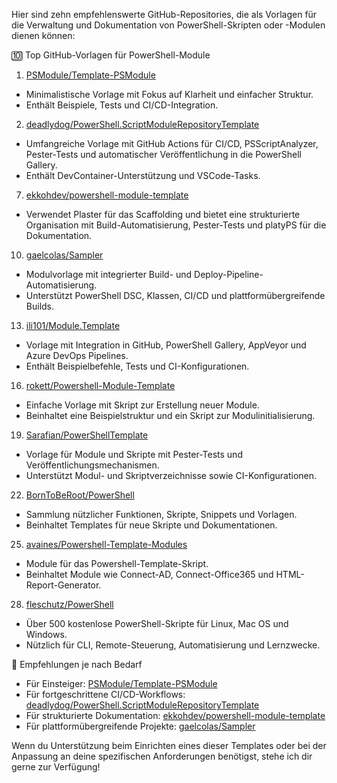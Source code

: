 Hier sind zehn empfehlenswerte GitHub-Repositories, die als Vorlagen für die Verwaltung und Dokumentation von PowerShell-Skripten oder -Modulen dienen können:

  

  

  

  

🔟 Top GitHub-Vorlagen für PowerShell-Module

  

  

1.  [PSModule/Template-PSModule](https://github.com/PSModule/Template-PSModule)  

-   Minimalistische Vorlage mit Fokus auf Klarheit und einfacher Struktur.
-   Enthält Beispiele, Tests und CI/CD-Integration. 

2.  [deadlydog/PowerShell.ScriptModuleRepositoryTemplate](https://github.com/deadlydog/PowerShell.ScriptModuleRepositoryTemplate)  
    
-   Umfangreiche Vorlage mit GitHub Actions für CI/CD, PSScriptAnalyzer, Pester-Tests und automatischer Veröffentlichung in die PowerShell Gallery.
-   Enthält DevContainer-Unterstützung und VSCode-Tasks.  
    
7.  [ekkohdev/powershell-module-template](https://github.com/ekkohdev/powershell-module-template)  

-   Verwendet Plaster für das Scaffolding und bietet eine strukturierte Organisation mit Build-Automatisierung, Pester-Tests und platyPS für die Dokumentation.  
    
10.  [gaelcolas/Sampler](https://github.com/gaelcolas/Sampler)  
    
-   Modulvorlage mit integrierter Build- und Deploy-Pipeline-Automatisierung.
-   Unterstützt PowerShell DSC, Klassen, CI/CD und plattformübergreifende Builds.  

13.  [ili101/Module.Template](https://github.com/ili101/Module.Template)  
    
-   Vorlage mit Integration in GitHub, PowerShell Gallery, AppVeyor und Azure DevOps Pipelines.
-   Enthält Beispielbefehle, Tests und CI-Konfigurationen.
  
16.  [rokett/Powershell-Module-Template](https://github.com/rokett/Powershell-Module-Template)  
    
-   Einfache Vorlage mit Skript zur Erstellung neuer Module.
-   Beinhaltet eine Beispielstruktur und ein Skript zur Modulinitialisierung.  

19.  [Sarafian/PowerShellTemplate](https://github.com/Sarafian/PowerShellTemplate)  
    
-   Vorlage für Module und Skripte mit Pester-Tests und Veröffentlichungsmechanismen.
-   Unterstützt Modul- und Skriptverzeichnisse sowie CI-Konfigurationen.  

22.  [BornToBeRoot/PowerShell](https://github.com/BornToBeRoot/PowerShell)  
    
-   Sammlung nützlicher Funktionen, Skripte, Snippets und Vorlagen.
-   Beinhaltet Templates für neue Skripte und Dokumentationen.  

25.  [avaines/Powershell-Template-Modules](https://github.com/avaines/Powershell-Template-Modules)  
    
-   Module für das Powershell-Template-Skript.
-   Beinhaltet Module wie Connect-AD, Connect-Office365 und HTML-Report-Generator.  

28.  [fleschutz/PowerShell](https://github.com/fleschutz/PowerShell)  
    
-   Über 500 kostenlose PowerShell-Skripte für Linux, Mac OS und Windows.
-   Nützlich für CLI, Remote-Steuerung, Automatisierung und Lernzwecke.


🧭 Empfehlungen je nach Bedarf

-   Für Einsteiger: [PSModule/Template-PSModule](https://github.com/PSModule/Template-PSModule)
-   Für fortgeschrittene CI/CD-Workflows: [deadlydog/PowerShell.ScriptModuleRepositoryTemplate](https://github.com/deadlydog/PowerShell.ScriptModuleRepositoryTemplate)
-   Für strukturierte Dokumentation: [ekkohdev/powershell-module-template](https://github.com/ekkohdev/powershell-module-template)
-   Für plattformübergreifende Projekte: [gaelcolas/Sampler](https://github.com/gaelcolas/Sampler) 

  

  

Wenn du Unterstützung beim Einrichten eines dieser Templates oder bei der Anpassung an deine spezifischen Anforderungen benötigst, stehe ich dir gerne zur Verfügung!